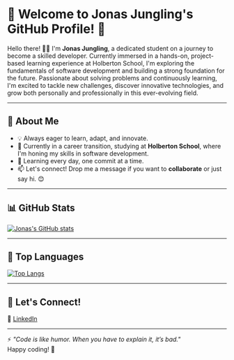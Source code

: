 # 🌟 Welcome to Jonas Jungling's GitHub Profile! 👋

Hello there! 👨‍💻 I'm **Jonas Jungling**, a dedicated student on a journey to become a skilled developer. Currently immersed in a hands-on, project-based learning experience at Holberton School, I'm exploring the fundamentals of software development and building a strong foundation for the future. Passionate about solving problems and continuously learning, I'm excited to tackle new challenges, discover innovative technologies, and grow both personally and professionally in this ever-evolving field.

---

## 🚀 About Me

- 💡 Always eager to learn, adapt, and innovate.  
- 🔄 Currently in a career transition, studying at **Holberton School**, where I'm honing my skills in software development.  
- 🌱 Learning every day, one commit at a time.  
- 📫 Let's connect! Drop me a message if you want to **collaborate** or just say hi. 😊

---

## 📊 GitHub Stats

[![Jonas's GitHub stats](https://github-readme-stats.vercel.app/api?username=jonas-jungling&hide=contribs,prs&show_icons=true&theme=radical)](https://github.com/jonas-jungling/github-readme-stats)

---

## 🧰 Top Languages

[![Top Langs](https://github-readme-stats.vercel.app/api/top-langs/?username=jonas-jungling&layout=compact&theme=radical)](https://github.com/jonas-jungling/github-readme-stats)

---

## 🤝 Let's Connect!

💼 [LinkedIn](https://www.linkedin.com/in/jonas-jungling)  

---

⚡ *"Code is like humor. When you have to explain it, it’s bad."*  
Happy coding! 🚀
